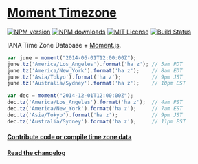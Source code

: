 # [Moment Timezone](http://momentjs.com/timezone)

[![NPM version][npm-version-image]][npm-url] [![NPM downloads][npm-downloads-image]][npm-url] [![MIT License][license-image]][license-url] [![Build Status][travis-image]][travis-url]

IANA Time Zone Database + [Moment.js](http://momentjs.com).

```js
var june = moment("2014-06-01T12:00:00Z");
june.tz('America/Los_Angeles').format('ha z'); // 5am PDT
june.tz('America/New_York').format('ha z');    // 8am EDT
june.tz('Asia/Tokyo').format('ha z');          // 9pm JST
june.tz('Australia/Sydney').format('ha z');    // 10pm EST

var dec = moment("2014-12-01T12:00:00Z");
dec.tz('America/Los_Angeles').format('ha z');  // 4am PST
dec.tz('America/New_York').format('ha z');     // 7am EST
dec.tz('Asia/Tokyo').format('ha z');           // 9pm JST
dec.tz('Australia/Sydney').format('ha z');     // 11pm EST
```

#### [Contribute code or compile time zone data](contributing.md)

#### [Read the changelog](changelog.md)


[license-image]: http://img.shields.io/badge/license-MIT-blue.svg?style=flat
[license-url]: LICENSE

[npm-url]: https://npmjs.org/package/moment-timezone
[npm-version-image]: http://img.shields.io/npm/v/moment-timezone.svg?style=flat
[npm-downloads-image]: http://img.shields.io/npm/dm/moment-timezone.svg?style=flat

[travis-url]: http://travis-ci.org/moment/moment-timezone
[travis-image]: http://img.shields.io/travis/moment/moment-timezone/develop.svg?style=flat
